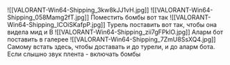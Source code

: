 ![[VALORANT-Win64-Shipping_3kw8kJJ1vH.jpg]]
![[VALORANT-Win64-Shipping_058Mamg2fT.jpg]]
Поместить бомбы вот так
![[VALORANT-Win64-Shipping_lCOiSKafpP.jpg]]
Турель поставить вот так, чтобы она видела мид и B
![[VALORANT-Win64-Shipping_zii7gFPklO.jpg]]
Аларм бот поставить в галерее
![[VALORANT-Win64-Shipping_7ZmU8SsXQ4.jpg]]
Самому встать здесь, чтобы доставать и до турели, и до аларм бота. Если слышно звук плента - включать бомбы
